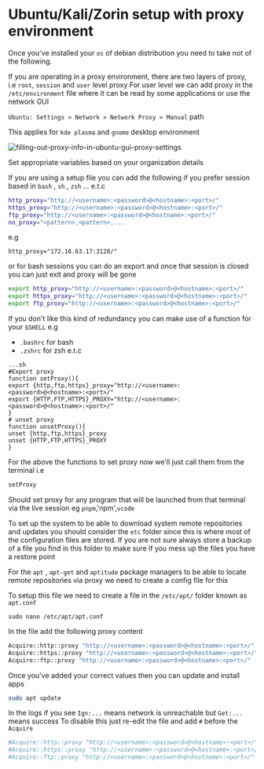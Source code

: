 # Ubuntu/Kali/Zorin setup with proxy environment
Once you've installed your `os` of debian distribution you need to take not of the following.

If you are operating in a proxy environment, there are two layers of proxy, i.e `root`, `session` and `user` level proxy
For user level we can add proxy in the `/etc/environment` file where it can be read by some applications or use the network GUI

`Ubuntu: Settings > Network > Network Proxy > Manual` path

This applies for `kde plasma` and `gnome` desktop environment

![filling-out-proxy-info-in-ubuntu-gui-proxy-settings](https://user-images.githubusercontent.com/55891685/199001021-4097d50c-228b-4289-9889-e35d49011ac4.png)

Set appropriate variables based on your organization details

If you are using a setup file you can add the following if you prefer session based in `bash` , `sh` , `zsh` ... e.t.c
 ```sh
http_proxy="http://<username>:<password>@<hostname>:<port>/"
https_proxy="http://<username>:<password>@<hostname>:<port>/"
ftp_proxy="http://<username>:<password>@<hostname>:<port>/"
no_proxy="<pattern>,<pattern>,...
```
e.g
```
http_proxy="172.16.63.17:3128/"
```
or for bash sessions you can do an export and once that session is closed you can just exit and proxy will be gone
```sh
export http_proxy="http://<username>:<password>@<hostname>:<port>/"
export https_proxy="http://<username>:<password>@<hostname>:<port>/"
export ftp_proxy="http://<username>:<password>@<hostname>:<port>/"
```
If you don't like this kind of redundancy you can make use of a function for your `$SHELL` e.g 
- `.bashrc` for bash
- `.zshrc` for zsh
e.t.c

```
...sh
#Export proxy
function setProxy(){
export {http,ftp,https}_proxy="http://<username>:<password>@<hostname>:<port>/"
export {HTTP,FTP,HTTPS}_PROXY="http://<username>:<password>@<hostname>:<port>/"
}
# unset proxy
function unsetProxy(){
unset {http,ftp,https}_proxy
unset {HTTP,FTP,HTTPS}_PROXY
}
```

For the above the functions to set proxy now we'll just call them from the terminal i.e

```sh
setProxy
```
Should set proxy for any program that will be launched from that terminal via the live session eg `pnpm`,'npm',`vcode`

To set up the system to be able to download system remote repositories and updates you should consider the `etc` folder since this is where most of the configuration files are stored. If you are not sure always store a backup of a file you find in this folder to make sure if you mess up the files you have a restore point

For the `apt` , `apt-get` and `aptitude` package managers to be able to locate remote repositories via proxy we need to create a config file for this

To setup this file we need to create a file in the `/etc/apt/` folder known as `apt.conf`
```
sudo nano /etc/apt/apt.conf
```
In the file add the following proxy content
```sh
Acquire::http::proxy "http://<username>:<password>@<hostname>:<port>/"
Acquire::https::proxy "http://<username>:<password>@<hostname>:<port>/"
Acquire::ftp::proxy "http://<username>:<password>@<hostname>:<port>/"
```
Once you've added your correct values then you can update and install apps
```sh
sudo apt update
```
In the logs if you see `Ign:...` means network is unreachable but `Get:...` means success
To disable this just re-edit the file and add `#` before the `Acquire`

```sh
#Acquire::http::proxy "http://<username>:<password>@<hostname>:<port>/"
#Acquire::https::proxy "http://<username>:<password>@<hostname>:<port>/"
#Acquire::ftp::proxy "http://<username>:<password>@<hostname>:<port>/"
```

